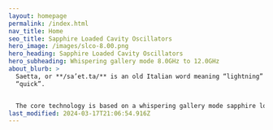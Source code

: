 ```yaml
---
layout: homepage
permalink: /index.html
nav_title: Home
seo_title: Sapphire Loaded Cavity Oscillators
hero_image: /images/slco-8.00.png
hero_heading: Sapphire Loaded Cavity Oscillators
hero_subheading: Whispering gallery mode 8.0GHz to 12.0GHz
about_blurb: >
  Saetta, or **/sa’et.ta/** is an old Italian word meaning “lightning” or
  “quick”.


  The core technology is based on a whispering gallery mode sapphire loaded cavity (SLC). The company’s goal is to bring this technology from the physics lab to the microwave system designer. Applications are anywhere low phase noise is required: radar, calibration, measurement and communications.
last_modified: 2024-03-17T21:06:54.916Z
---
```

